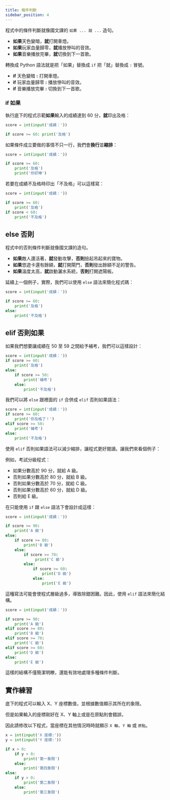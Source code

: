 ```yaml
---
title: 條件判斷
sidebar_position: 4
---
```


程式中的條件判斷就像國文課的 `如果 ... 就 ...` 造句。

- **如果**天色變暗，**就**打開車燈。
- **如果**玩家血量歸零，**就**播放慘叫的音效。
- **如果**音樂播放完畢，**就**切換到下一首歌。

轉換成 Python 語法就是把「如果」替換成 `if` 把「就」替換成 `:` 冒號。

- **if** 天色變暗 **:** 打開車燈。
- **if** 玩家血量歸零 **:** 播放慘叫的音效。
- **if** 音樂播放完畢 **:** 切換到下一首歌。

### if 如果

執行底下的程式示範**如果**輸入的成績達到 60 分，**就**印出及格：

```python
score = int(input('成績：'))

if score >= 60: print('及格')
```

如果條件成立要做的事情不只一行，我們會**換行**並**縮排**：

```python
score = int(input('成績：'))

if score >= 60:
    print('及格')
    print('你好棒')
```

若要在成績不及格時印出「不及格」可以這樣寫：

```python
score = int(input('成績：'))

if score >= 60:
    print('及格')
if score < 60:
    print('不及格')
```

## else 否則

程式中的否則條件判斷就像國文課的造句。

- **如果**敵人還活著，**就**發動攻擊，**否則**撿起吊起來的寶物。
- **如果**悠遊卡還有餘額，**就**打開閘門，**否則**發出餘額不足的警告。
- **如果**溫度太高，**就**啟動灑水系統，**否則**打開遮陽板。


延續上一個例子，實際，我們可以使用 `else` 語法來簡化程式碼：

```python
score = int(input('成績：'))

if score >= 60:
    print('及格')
else:
    print('不及格')
```

## elif 否則如果

如果我們想要讓成績在 50 至 59 之間給予補考，我們可以這樣設計：

```python
score = int(input('成績：'))
if score >= 60:
    print('及格')
else:
    if score >= 50:
        print('補考')
    else:
        print('不及格')
```

我們可以將 `else` 跟裡面的 `if` 合併成 `elif` 否則如果語法：

```python
score = int(input('成績：'))
if score >= 60:
    print('你及格了！')
elif score >= 50:
    print('補考')
else:
    print('不及格')
```

使用 `elif` 否則如果語法可以減少縮排，讓程式更好閱讀。讓我們來看個例子：

例如，考試分級程式：
- 如果分數高於 90 分，就給 A 級。
- 否則如果分數高於 80 分，就給 B 級。
- 否則如果分數高於 70 分，就給 C 級。
- 否則如果分數高於 60 分，就給 D 級。
- 否則給 E 級。

在只能使用 `if` 跟 `else` 語法下會設計成這樣：

```python
score = int(input('成績：'))

if score >= 90:
    print('A 級')
else:
    if score >= 80:
        print('B 級')
    else:
        if score >= 70:
             print('C 級')
        else:
            if score >= 60:
                print('D 級')
            else:
                print('E 級')
```

這種寫法可能會使程式層級過多，導致除錯困難。因此，使用 `elif` 語法來簡化結構。

```python
score = int(input('成績：'))

if score >= 90:
    print('A 級')
elif score >= 80:
    print('B 級')
elif score >= 70:
    print('C 級')
elif score >= 60:
    print('D 級')
else:
    print('E 級')
```

這樣的結構不僅簡潔明瞭，還能有效地處理多種條件判斷。


## 實作練習

底下的程式可以輸入 X、Y 座標數值，並根據數值顯示其所在的象限。

但是如果輸入的座標剛好在 X、Y 軸上或是在原點則會錯誤，

因此請修改以下程式，當座標在其他情況時時就顯示 `X 軸`、`Y 軸` 或 `原點`。

```python
x = int(input('X 座標:'))
y = int(input('Y 座標:'))

if x > 0:
    if y > 0:
        print('第一象限')
    else:
        print('第四象限')
else:
    if y > 0:
        print('第二象限')
    else:
        print('第三象限')
```
